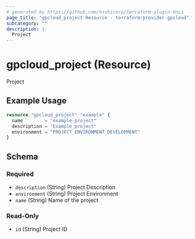 ```yaml
---
# generated by https://github.com/hashicorp/terraform-plugin-docs
page_title: "gpcloud_project Resource - terraform-provider-gpcloud"
subcategory: ""
description: |-
  Project
---
```


# gpcloud_project (Resource)

Project

## Example Usage

```terraform
resource "gpcloud_project" "example" {
  name        = "example-project"
  description = "Example project"
  environment = "PROJECT_ENVIRONMENT_DEVELOPMENT"
}
```

<!-- schema generated by tfplugindocs -->
## Schema

### Required

- `description` (String) Project Description
- `environment` (String) Project Environment
- `name` (String) Name of the project

### Read-Only

- `id` (String) Project ID


